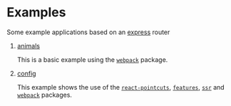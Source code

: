 # Examples

Some example applications based on an [express](https://expressjs.com/) router

1. [animals](./src/routes/animals/README.md)

   This is a basic example using the [`webpack`](../../packages/webpack/docs/README.md) package.

2. [config](./src/routes/config/README.md)

   This example shows the use of the [`react-pointcuts`](../../packages/react-pointcuts/docs/README.md), [`features`](../../packages/features/docs/README.md), [`ssr`](../../packages/ssr/docs/README.md) and [`webpack`](../../packages/webpack/docs/README.md) packages.

